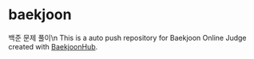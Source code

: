 # baekjoon
백준 문제 풀이\n
This is a auto push repository for Baekjoon Online Judge created with [BaekjoonHub](https://github.com/BaekjoonHub/BaekjoonHub).

